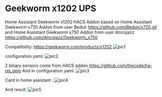# Geekworm x1202 UPS
Home Assistant Geekworm x1202 HACS Addon based on Home Assistant Geekworm x720 Addon from user Beduir https://github.com/Beduir/x720.git and Home Assistant Geekworm x750 Addon from user dincojazz https://github.com/dincojazz/Geekworm_x750

Сompatibility:
https://geekworm.com/products/x1202
![pic1](https://github.com/user-attachments/assets/30cd1f97-05b1-4365-a8d5-f764128c8fd4)

configuration.yaml:
![pic2](https://github.com/user-attachments/assets/f7c1c614-a118-4cbc-af91-d5c242b26510)

2 binary sensors come from HACS addon https://github.com/thecode/ha-rpi_gpio
And in configuration.yaml:
![pic3](https://github.com/user-attachments/assets/9231c3f4-a3c2-4467-90bd-d999d43b13b3)

Card in home assistant :
![pic4](https://github.com/user-attachments/assets/a3adfc59-c5c1-439d-ae10-cf32a774f0b7)

And result:
![pic5](https://github.com/user-attachments/assets/f5c77b9a-04e6-44d2-a046-46dfc59aee8b)
